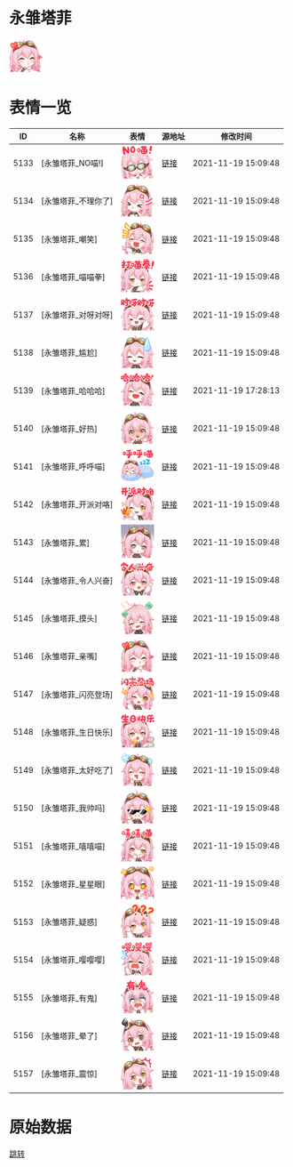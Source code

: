 # 永雏塔菲

<img src="./cover.png" height="60" alt="cover" />

# 表情一览

|ID|名称|表情|源地址|修改时间|
|----|----|----|----|----|
|5133|[永雏塔菲_NO喵!]|<img src="./pic/005133_%5B永雏塔菲_NO喵!%5D.png" height="60" alt="NO喵!"/>|[链接](http://i0.hdslb.com/bfs/emote/78e23445bf2ab026a4bc1ff6ff1945a3294b2375.png)|2021-11-19 15:09:48|
|5134|[永雏塔菲_不理你了]|<img src="./pic/005134_%5B永雏塔菲_不理你了%5D.png" height="60" alt="不理你了"/>|[链接](http://i0.hdslb.com/bfs/emote/ec38a461c767fd0f4dee7346f82d81e5a88b176c.png)|2021-11-19 15:09:48|
|5135|[永雏塔菲_嘲笑]|<img src="./pic/005135_%5B永雏塔菲_嘲笑%5D.png" height="60" alt="嘲笑"/>|[链接](http://i0.hdslb.com/bfs/emote/094c321f0829f0894f48195d6671358a1a43b53c.png)|2021-11-19 15:09:48|
|5136|[永雏塔菲_喵喵拳]|<img src="./pic/005136_%5B永雏塔菲_喵喵拳%5D.png" height="60" alt="喵喵拳"/>|[链接](http://i0.hdslb.com/bfs/emote/897da2e9d791d4ec7d3d84a4dc5fd54b6abe004c.png)|2021-11-19 15:09:48|
|5137|[永雏塔菲_对呀对呀]|<img src="./pic/005137_%5B永雏塔菲_对呀对呀%5D.png" height="60" alt="对呀对呀"/>|[链接](http://i0.hdslb.com/bfs/emote/37afa9e099d0c2ca9a4f3ff7d599e86060d6b942.png)|2021-11-19 15:09:48|
|5138|[永雏塔菲_尴尬]|<img src="./pic/005138_%5B永雏塔菲_尴尬%5D.png" height="60" alt="尴尬"/>|[链接](http://i0.hdslb.com/bfs/emote/71a5b730a3c20ddac64f8e7803ffc00da97f7397.png)|2021-11-19 15:09:48|
|5139|[永雏塔菲_哈哈哈]|<img src="./pic/005139_%5B永雏塔菲_哈哈哈%5D.png" height="60" alt="哈哈哈"/>|[链接](http://i0.hdslb.com/bfs/emote/b1f89d85b9c9f8553fe021c1e5785bc2995f8751.png)|2021-11-19 17:28:13|
|5140|[永雏塔菲_好热]|<img src="./pic/005140_%5B永雏塔菲_好热%5D.png" height="60" alt="好热"/>|[链接](http://i0.hdslb.com/bfs/emote/b2038b7d4a30c6b65e4ce678ada349bc82bf0749.png)|2021-11-19 15:09:48|
|5141|[永雏塔菲_呼呼喵]|<img src="./pic/005141_%5B永雏塔菲_呼呼喵%5D.png" height="60" alt="呼呼喵"/>|[链接](http://i0.hdslb.com/bfs/emote/0b006dc1e66f403931520da32003b42f29357276.png)|2021-11-19 15:09:48|
|5142|[永雏塔菲_开派对咯]|<img src="./pic/005142_%5B永雏塔菲_开派对咯%5D.png" height="60" alt="开派对咯"/>|[链接](http://i0.hdslb.com/bfs/emote/182f48b6521d53ceb27f4947141326d46360710b.png)|2021-11-19 15:09:48|
|5143|[永雏塔菲_累]|<img src="./pic/005143_%5B永雏塔菲_累%5D.png" height="60" alt="累"/>|[链接](http://i0.hdslb.com/bfs/emote/889f95e3b36f257cb6b68f420b8238a11c596d19.png)|2021-11-19 15:09:48|
|5144|[永雏塔菲_令人兴奋]|<img src="./pic/005144_%5B永雏塔菲_令人兴奋%5D.png" height="60" alt="令人兴奋"/>|[链接](http://i0.hdslb.com/bfs/emote/c091fdfa02cfc3cbf6795d450300481d8116821c.png)|2021-11-19 15:09:48|
|5145|[永雏塔菲_摸头]|<img src="./pic/005145_%5B永雏塔菲_摸头%5D.png" height="60" alt="摸头"/>|[链接](http://i0.hdslb.com/bfs/emote/a826477acfa607224dd4a6771431af3b18ee8f92.png)|2021-11-19 15:09:48|
|5146|[永雏塔菲_亲嘴]|<img src="./pic/005146_%5B永雏塔菲_亲嘴%5D.png" height="60" alt="亲嘴"/>|[链接](http://i0.hdslb.com/bfs/emote/ce2123ec6b4f15eb8dfc2467f36fa3d69f2f97cd.png)|2021-11-19 15:09:48|
|5147|[永雏塔菲_闪亮登场]|<img src="./pic/005147_%5B永雏塔菲_闪亮登场%5D.png" height="60" alt="闪亮登场"/>|[链接](http://i0.hdslb.com/bfs/emote/c7eff8db64b132e6757bacdd51e649e16965f6b9.png)|2021-11-19 15:09:48|
|5148|[永雏塔菲_生日快乐]|<img src="./pic/005148_%5B永雏塔菲_生日快乐%5D.png" height="60" alt="生日快乐"/>|[链接](http://i0.hdslb.com/bfs/emote/9daed0ba16c89f983c7fcfa38e2bc8d1b80f7957.png)|2021-11-19 15:09:48|
|5149|[永雏塔菲_太好吃了]|<img src="./pic/005149_%5B永雏塔菲_太好吃了%5D.png" height="60" alt="太好吃了"/>|[链接](http://i0.hdslb.com/bfs/emote/86b760ed0a466b5dc3fa0b1e64b9ba7d6b53b6ed.png)|2021-11-19 15:09:48|
|5150|[永雏塔菲_我帅吗]|<img src="./pic/005150_%5B永雏塔菲_我帅吗%5D.png" height="60" alt="我帅吗"/>|[链接](http://i0.hdslb.com/bfs/emote/ff9a88e47b8afb26241953235c16d68a9505f931.png)|2021-11-19 15:09:48|
|5151|[永雏塔菲_嘻嘻喵]|<img src="./pic/005151_%5B永雏塔菲_嘻嘻喵%5D.png" height="60" alt="嘻嘻喵"/>|[链接](http://i0.hdslb.com/bfs/emote/866c99dbf6cb5e054e8e94be60c1b37ff4581eaa.png)|2021-11-19 15:09:48|
|5152|[永雏塔菲_星星眼]|<img src="./pic/005152_%5B永雏塔菲_星星眼%5D.png" height="60" alt="星星眼"/>|[链接](http://i0.hdslb.com/bfs/emote/bf3e961a1c3d4edf5ebdd063418495a1ed4c865f.png)|2021-11-19 15:09:48|
|5153|[永雏塔菲_疑惑]|<img src="./pic/005153_%5B永雏塔菲_疑惑%5D.png" height="60" alt="疑惑"/>|[链接](http://i0.hdslb.com/bfs/emote/a1fef90f7864d68a141a0a233229dfb7dbe28f36.png)|2021-11-19 15:09:48|
|5154|[永雏塔菲_嘤嘤嘤]|<img src="./pic/005154_%5B永雏塔菲_嘤嘤嘤%5D.png" height="60" alt="嘤嘤嘤"/>|[链接](http://i0.hdslb.com/bfs/emote/ba43546b013efffa7821dc21df6c79490cbafe72.png)|2021-11-19 15:09:48|
|5155|[永雏塔菲_有鬼]|<img src="./pic/005155_%5B永雏塔菲_有鬼%5D.png" height="60" alt="有鬼"/>|[链接](http://i0.hdslb.com/bfs/emote/b33d0672a01810a6b26696bf4a56204dadd5ff31.png)|2021-11-19 15:09:48|
|5156|[永雏塔菲_晕了]|<img src="./pic/005156_%5B永雏塔菲_晕了%5D.png" height="60" alt="晕了"/>|[链接](http://i0.hdslb.com/bfs/emote/d395fd944642b882a9226db81dcfa2e80307461c.png)|2021-11-19 15:09:48|
|5157|[永雏塔菲_震惊]|<img src="./pic/005157_%5B永雏塔菲_震惊%5D.png" height="60" alt="震惊"/>|[链接](http://i0.hdslb.com/bfs/emote/36bea35a3a15b675b2f5f28529582f82cf65b1c9.png)|2021-11-19 15:09:48|

# 原始数据

[跳转](./raw.json)

